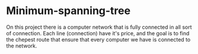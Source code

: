 # Minimum-spanning-tree
On this project there is a computer network that is fully connected in all sort of connection. Each line (connection) have it's price, and the goal is to find the chepest route that ensure that every computer we have is connected to the network.
